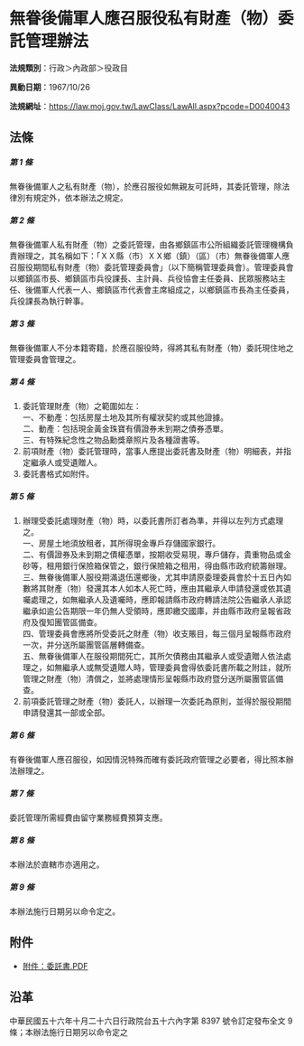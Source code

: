 # 無眷後備軍人應召服役私有財產（物）委託管理辦法




**法規類別**：行政＞內政部＞役政目

**異動日期**：1967/10/26  

**法規網址**：https://law.moj.gov.tw/LawClass/LawAll.aspx?pcode=D0040043



## 法條
##### 第 1 條
無眷後備軍人之私有財產（物），於應召服役如無親友可託時，其委託管理，除法律別有規定外，依本辦法之規定。

##### 第 2 條
無眷後備軍人私有財產（物）之委託管理，由各鄉鎮區市公所組織委託管理機構負責辦理之，其名稱如下：「ＸＸ縣（市）ＸＸ鄉（鎮）（區）（市）無眷後備軍人應召服役期間私有財產（物）委託管理委員會」（以下簡稱管理委員會）。管理委員會以鄉鎮區市長、鄉鎮區市兵役課長、主計員、兵役協會主任委員、民眾服務站主任、後備軍人代表一人、鄉鎮區市代表會主席組成之，以鄉鎮區市長為主任委員，兵役課長為執行幹事。

##### 第 3 條
無眷後備軍人不分本籍寄籍，於應召服役時，得將其私有財產（物）委託現住地之管理委員會管理之。

##### 第 4 條
1. 委託管理財產（物）之範圍如左：  
一、不動產：包括房屋土地及其所有權狀契約或其他證據。  
二、動產：包括現金黃金珠寶有價證券未到期之債券憑單。  
三、有特殊紀念性之物品勳獎章照片及各種證書等。
1. 前項財產（物）委託管理時，當事人應提出委託書及財產（物）明細表，并指定繼承人或受遺贈人。
1. 委託書格式如附件。

##### 第 5 條
1. 辦理受委託處理財產（物）時，以委託書所訂者為準，并得以左列方式處理之。  
一、房屋土地須放租者，其所得現金專戶存儲國家銀行。  
二、有價證券及未到期之債權憑單，按期收受易現，專戶儲存，貴重物品或金砂等，租用銀行保險箱保管之，銀行保險箱之租用，得由縣市政府統籌辦理。  
三、無眷後備軍人服役期滿退伍還鄉後，尤其申請原委理委員會於十五日內如數將其財產（物）發還其本人如本人死亡時，應由其繼承人申請發還或依其遺囑處理之，如無繼承人及遺囑時，應即報請縣市政府轉請法院公告繼承人承認繼承如逾公告期限一年仍無人受領時，應即繳交國庫，并由縣市政府呈報省政府及復知團管區備查。  
四、管理委員會應將所受委託之財產（物）收支賬目，每三個月呈報縣市政府一次，并分送所屬團管區層轉備查。  
五、無眷後備軍人在服役期間死亡，其所欠債務由其繼承人或受遺贈人依法處理之，如無繼承人或無受遺贈人時，管理委員會得依委託書所載之附註，就所管理之財產（物）清償之，並將處理情形呈報縣市政府暨分送所屬團管區備查。
1. 前項委託管理之財產（物）委託人，以辦理一次委託為原則，並得於服役期間申請發還其一部或全部。

##### 第 6 條
有眷後備軍人應召服役，如因情況特殊而確有委託政府管理之必要者，得比照本辦法辦理之。

##### 第 7 條
委託管理所需經費由留守業務經費預算支應。

##### 第 8 條
本辦法於直轄市亦適用之。

##### 第 9 條
本辦法施行日期另以命令定之。
## 附件
* [附件：委託書.PDF](https://law.moj.gov.tw/LawClass/LawGetFile.ashx?FileId=0000099288)
## 沿革
中華民國五十六年十月二十六日行政院台五十六內字第 8397 號令訂定發布全文 9  條；本辦法施行日期另以命令定之
